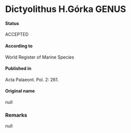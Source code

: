 Dictyolithus H.Górka GENUS
=======

#### Status
ACCEPTED

#### According to
World Register of Marine Species

#### Published in
Acta Palaeont. Pol. 2: 261.

#### Original name
null

### Remarks
null
